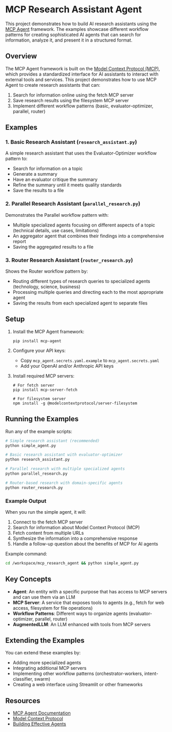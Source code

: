 

# MCP Research Assistant Agent

This project demonstrates how to build AI research assistants using the [MCP Agent](https://github.com/lastmile-ai/mcp-agent) framework. The examples showcase different workflow patterns for creating sophisticated AI agents that can search for information, analyze it, and present it in a structured format.

## Overview

The MCP Agent framework is built on the [Model Context Protocol (MCP)](https://modelcontextprotocol.io/introduction), which provides a standardized interface for AI assistants to interact with external tools and services. This project demonstrates how to use MCP Agent to create research assistants that can:

1. Search for information online using the fetch MCP server
2. Save research results using the filesystem MCP server
3. Implement different workflow patterns (basic, evaluator-optimizer, parallel, router)

## Examples

### 1. Basic Research Assistant (`research_assistant.py`)

A simple research assistant that uses the Evaluator-Optimizer workflow pattern to:
- Search for information on a topic
- Generate a summary
- Have an evaluator critique the summary
- Refine the summary until it meets quality standards
- Save the results to a file

### 2. Parallel Research Assistant (`parallel_research.py`)

Demonstrates the Parallel workflow pattern with:
- Multiple specialized agents focusing on different aspects of a topic (technical details, use cases, limitations)
- An aggregator agent that combines their findings into a comprehensive report
- Saving the aggregated results to a file

### 3. Router Research Assistant (`router_research.py`)

Shows the Router workflow pattern by:
- Routing different types of research queries to specialized agents (technology, science, business)
- Processing multiple queries and directing each to the most appropriate agent
- Saving the results from each specialized agent to separate files

## Setup

1. Install the MCP Agent framework:
   ```
   pip install mcp-agent
   ```

2. Configure your API keys:
   - Copy `mcp_agent.secrets.yaml.example` to `mcp_agent.secrets.yaml`
   - Add your OpenAI and/or Anthropic API keys

3. Install required MCP servers:
   ```
   # For fetch server
   pip install mcp-server-fetch
   
   # For filesystem server
   npm install -g @modelcontextprotocol/server-filesystem
   ```

## Running the Examples

Run any of the example scripts:

```bash
# Simple research assistant (recommended)
python simple_agent.py

# Basic research assistant with evaluator-optimizer
python research_assistant.py

# Parallel research with multiple specialized agents
python parallel_research.py

# Router-based research with domain-specific agents
python router_research.py
```

### Example Output

When you run the simple agent, it will:

1. Connect to the fetch MCP server
2. Search for information about Model Context Protocol (MCP)
3. Fetch content from multiple URLs
4. Synthesize the information into a comprehensive response
5. Handle a follow-up question about the benefits of MCP for AI agents

Example command:
```bash
cd /workspace/mcp_research_agent && python simple_agent.py
```

## Key Concepts

- **Agent**: An entity with a specific purpose that has access to MCP servers and can use them via an LLM
- **MCP Server**: A service that exposes tools to agents (e.g., fetch for web access, filesystem for file operations)
- **Workflow Patterns**: Different ways to organize agents (evaluator-optimizer, parallel, router)
- **AugmentedLLM**: An LLM enhanced with tools from MCP servers

## Extending the Examples

You can extend these examples by:
- Adding more specialized agents
- Integrating additional MCP servers
- Implementing other workflow patterns (orchestrator-workers, intent-classifier, swarm)
- Creating a web interface using Streamlit or other frameworks

## Resources

- [MCP Agent Documentation](https://docs.mcp-agent.com/)
- [Model Context Protocol](https://modelcontextprotocol.io/introduction)
- [Building Effective Agents](https://www.anthropic.com/research/building-effective-agents)

